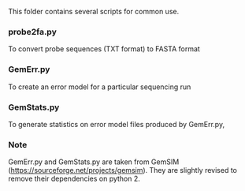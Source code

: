 This folder contains several scripts for common use.

### probe2fa.py
To convert probe sequences (TXT format) to FASTA format

### GemErr.py
To create an error model for a particular sequencing run

### GemStats.py
To generate statistics on error model files produced by GemErr.py,


### Note
GemErr.py and GemStats.py are taken from GemSIM (https://sourceforge.net/projects/gemsim).
They are slightly revised to remove their dependencies on python 2.
